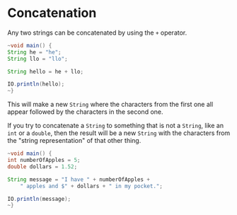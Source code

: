 # Concatenation

Any two strings can be concatenated by using the `+` operator.

```java
~void main() {
String he = "he";
String llo = "llo";

String hello = he + llo;

IO.println(hello);
~}
```

This will make a new `String` where the characters from the first one all appear followed by the characters in the second one.

If you try to concatenate a `String` to something that is not a `String`, like an `int` or a `double`,
then the result will be a new `String` with the characters from the "string representation" of that
other thing.

```java
~void main() {
int numberOfApples = 5;
double dollars = 1.52;

String message = "I have " + numberOfApples +
    " apples and $" + dollars + " in my pocket.";

IO.println(message);
~}
```

